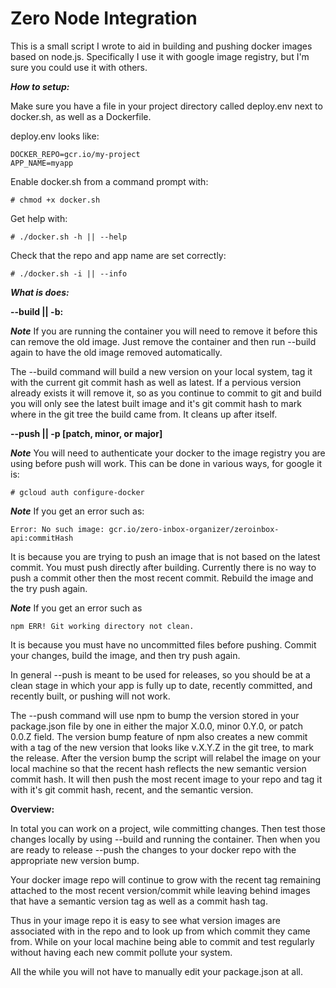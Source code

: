 # Zero Node Integration

This is a small script I wrote to aid in building and pushing docker images based on node.js.  Specifically I use it with google image registry, but I'm sure you could use it with others.

***How to setup:***

Make sure you have a file in your project directory called deploy.env next to docker.sh, as well as a Dockerfile.

deploy.env looks like:

```
DOCKER_REPO=gcr.io/my-project
APP_NAME=myapp
```

Enable docker.sh from a command prompt with:
```
# chmod +x docker.sh
```

Get help with:
```
# ./docker.sh -h || --help
```

Check that the repo and app name are set correctly:
```
# ./docker.sh -i || --info
```

***What is does:***


**--build || -b:** 

***Note*** If you are running the container you will need to remove it before this can remove the old image. Just remove the container and then run --build again to have the old image removed automatically.

The --build command will build a new version on your local system, tag it with the current git commit hash as well as latest.  If a pervious version already exists it will remove it, so as you continue to commit to git and build you will only see the latest built image and it's git commit hash to mark where in the git tree the build came from.  It cleans up after itself.

**--push || -p [patch, minor, or major]** 

***Note*** You will need to authenticate your docker to the image registry you are using before push will work.  This can be done in various ways, for google it is:

```
# gcloud auth configure-docker
```

***Note*** If you get an error such as:
```
Error: No such image: gcr.io/zero-inbox-organizer/zeroinbox-api:commitHash
```
It is because you are trying to push an image that is not based on the latest commit.  You must push directly after building.  Currently there is no way to push a commit other then the most recent commit. Rebuild the image and the try push again.

***Note*** If you get an error such as
```
npm ERR! Git working directory not clean.
```
It is because you must have no uncommitted files before pushing.  Commit your changes, build the image, and then try push again.

In general --push is meant to be used for releases, so you should be at a clean stage in which your app is fully up to date, recently committed, and recently built, or pushing will not work.

The --push command will use npm to bump the version stored in your package.json file by one in either the major X.0.0, minor 0.Y.0, or patch 0.0.Z field. The version bump feature of npm also creates a new commit with a tag of the new version that looks like v.X.Y.Z in the git tree, to mark the release. After the version bump the script will relabel the image on your local machine so that the recent hash reflects the new semantic version commit hash.  It will then push the most recent image to your repo and tag it with it's git commit hash, recent, and the semantic version.


**Overview:**

In total you can work on a project, wile committing changes.  Then test those changes locally by using --build and running the container.  Then when you are ready to release --push the changes to your docker repo with the appropriate new version bump.

Your docker image repo will continue to grow with the recent tag remaining attached to the most recent version/commit while leaving behind images that have a semantic version tag as well as a commit hash tag.

Thus in your image repo it is easy to see what version images are associated with in the repo and to look up from which commit they came from. While on your local machine being able to commit and test regularly without having each new commit pollute your system.

All the while you will not have to manually edit your package.json at all.